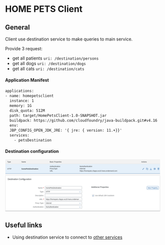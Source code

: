 # HOME PETS Client 

## General 
Client use destination service to make queries to main service.

Provide 3 request:

- get all patients `uri: /destination/persons`
- get all dogs `uri: /destination/dogs`
- get all cats `uri: /destination/cats`

#### Application Manifest

```
applications:
- name: homepetsclient
  instance: 1
  memory: 1G
  disk_quota: 512M
  path: target/HomePetsClient-1.0-SNAPSHOT.jar
  buildpack: https://github.com/cloudfoundry/java-buildpack.git#v4.16
  env:
  JBP_CONFIG_OPEN_JDK_JRE: '{ jre: { version: 11.+}}'
  services:
    - petsDestination
```

#### Destination configuration 


![](docs/img/dest_conf.png)


## Useful links
- Using destination service to connect to [other services](https://sap.github.io/cloud-sdk/docs/java/features/connectivity/sdk-connectivity-destination-service)